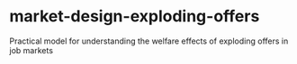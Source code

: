 # market-design-exploding-offers
Practical model for understanding the welfare effects of exploding offers in job markets
